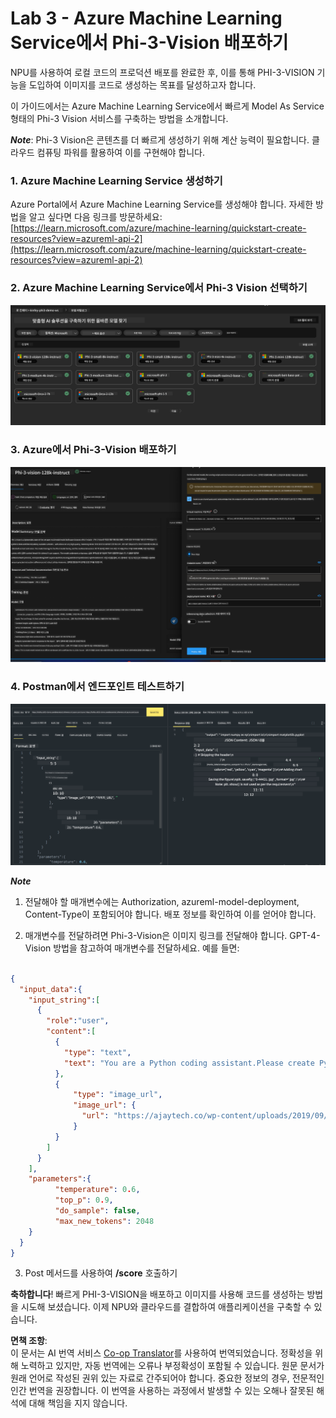 <!--
CO_OP_TRANSLATOR_METADATA:
{
  "original_hash": "594a3b553655c2ebbc0efdeb0b5040c9",
  "translation_date": "2025-04-04T06:40:58+00:00",
  "source_file": "md\\02.Application\\02.Code\\Phi3\\VSCodeExt\\HOL\\AIPC\\03.DeployPhi3VisionOnAzure.md",
  "language_code": "ko"
}
-->
# **Lab 3 - Azure Machine Learning Service에서 Phi-3-Vision 배포하기**

NPU를 사용하여 로컬 코드의 프로덕션 배포를 완료한 후, 이를 통해 PHI-3-VISION 기능을 도입하여 이미지를 코드로 생성하는 목표를 달성하고자 합니다.

이 가이드에서는 Azure Machine Learning Service에서 빠르게 Model As Service 형태의 Phi-3 Vision 서비스를 구축하는 방법을 소개합니다.

***Note***: Phi-3 Vision은 콘텐츠를 더 빠르게 생성하기 위해 계산 능력이 필요합니다. 클라우드 컴퓨팅 파워를 활용하여 이를 구현해야 합니다.

### **1. Azure Machine Learning Service 생성하기**

Azure Portal에서 Azure Machine Learning Service를 생성해야 합니다. 자세한 방법을 알고 싶다면 다음 링크를 방문하세요: [https://learn.microsoft.com/azure/machine-learning/quickstart-create-resources?view=azureml-api-2](https://learn.microsoft.com/azure/machine-learning/quickstart-create-resources?view=azureml-api-2)

### **2. Azure Machine Learning Service에서 Phi-3 Vision 선택하기**

![Catalog](../../../../../../../../../translated_images/vison_catalog.e04e9e5f2b6ff115fff30e793e54e617da07251c7b192e1a68e6b050917f45aa.ko.png)

### **3. Azure에서 Phi-3-Vision 배포하기**

![Deploy](../../../../../../../../../translated_images/vision_deploy.c0582d08b5d49675c643f3bedc04ae106957304f3cd4702406fa08bea80ba213.ko.png)

### **4. Postman에서 엔드포인트 테스트하기**

![Test](../../../../../../../../../translated_images/vision_test.fb4ff33607077153c7b5dcf37648dc5a9cb550824aeba89963e6b270314fc554.ko.png)

***Note***

1. 전달해야 할 매개변수에는 Authorization, azureml-model-deployment, Content-Type이 포함되어야 합니다. 배포 정보를 확인하여 이를 얻어야 합니다.

2. 매개변수를 전달하려면 Phi-3-Vision은 이미지 링크를 전달해야 합니다. GPT-4-Vision 방법을 참고하여 매개변수를 전달하세요. 예를 들면:

```json

{
  "input_data":{
    "input_string":[
      {
        "role":"user",
        "content":[ 
          {
            "type": "text",
            "text": "You are a Python coding assistant.Please create Python code for image "
          },
          {
              "type": "image_url",
              "image_url": {
                "url": "https://ajaytech.co/wp-content/uploads/2019/09/index.png"
              }
          }
        ]
      }
    ],
    "parameters":{
          "temperature": 0.6,
          "top_p": 0.9,
          "do_sample": false,
          "max_new_tokens": 2048
    }
  }
}

```

3. Post 메서드를 사용하여 **/score** 호출하기

**축하합니다**! 빠르게 PHI-3-VISION을 배포하고 이미지를 사용해 코드를 생성하는 방법을 시도해 보셨습니다. 이제 NPU와 클라우드를 결합하여 애플리케이션을 구축할 수 있습니다.

**면책 조항**:  
이 문서는 AI 번역 서비스 [Co-op Translator](https://github.com/Azure/co-op-translator)를 사용하여 번역되었습니다. 정확성을 위해 노력하고 있지만, 자동 번역에는 오류나 부정확성이 포함될 수 있습니다. 원문 문서가 원래 언어로 작성된 권위 있는 자료로 간주되어야 합니다. 중요한 정보의 경우, 전문적인 인간 번역을 권장합니다. 이 번역을 사용하는 과정에서 발생할 수 있는 오해나 잘못된 해석에 대해 책임을 지지 않습니다.